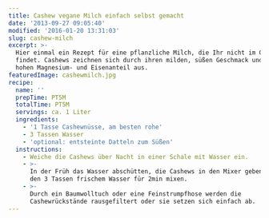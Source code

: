 ```yaml
---
title: Cashew vegane Milch einfach selbst gemacht
date: '2013-09-27 09:05:40'
modified: '2016-01-20 13:31:03'
slug: cashew-milch
excerpt: >-
  Hier einmal ein Rezept für eine pflanzliche Milch, die Ihr nicht im Geschäft
  findet. Cashews zeichnen sich durch ihren milden, süßen Geschmack und ihren
  hohen Magnesium- und Eisenanteil aus. 
featuredImage: cashewmilch.jpg
recipe:
  name: ''
  prepTime: PT5M
  totalTime: PT5M
  servings: ca. 1 Liter
  ingredients:
    - '1 Tasse Cashewnüsse, am besten rohe'
    - 3 Tassen Wasser
    - 'optional: entsteinte Datteln zum Süßen'
  instructions:
    - Weiche die Cashews über Nacht in einer Schale mit Wasser ein.
    - >-
      In der Früh das Wasser abschütten, die Cashews in den Mixer geben und mit
      den 3 Tassen frischem Wasser für 2min mixen.
    - >-
      Durch ein Baumwolltuch oder eine Feinstrumpfhose werden die
      Cashewrückstände rausgefiltert oder sie setzen sich einfach ab.
---
```


[<!-- Image removed (no copyright): cashew-milch-collage-1024x337.jpg -->](https://www.veganblatt.com/i/cashew-milch-collage.jpg)

